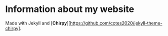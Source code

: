 # Information about my website

Made with Jekyll and [**Chirpy**][https://github.com/cotes2020/jekyll-theme-chirpy].
